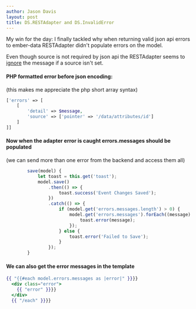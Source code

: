 ```yaml
---
author: Jason Davis
layout: post
title: DS.RESTAdapter and DS.InvalidError
---
```

My win for the day: I finally tackled why when returning valid json api errors to ember-data RESTAdapter didn't populate errors on the model.

Even though source is not required by json api the RESTAdapter seems to [ignore](https://github.com/emberjs/data/issues/3524#issuecomment-120771056) the message if a source isn't set.

#### PHP formatted error before json encoding:
(this makes me appreciate the php short array syntax)
```php
['errors' => [
    [
        'detail' => $message,
        'source' => ['pointer' => '/data/attributes/id']
    ]
]]
```

#### Now when the adapter error is caught errors.messages should be populated
(we can send more than one error from the backend and access them all)
```js
        save(model) {
            let toast = this.get('toast');
            model.save()
                .then(() => {
                    toast.success('Event Changes Saved');
                })
                .catch(() => {
                    if (model.get('errors.messages.length') > 0) {
                        model.get('errors.messages').forEach((message) => {
                            toast.error(message);
                        });
                    } else {
                        toast.error('Failed to Save');
                    }
                });
        }
```
#### We can also get the error messages in the template
```hbs
{{ "{{#each model.errors.messages as |error|" }}}}
  <div class="error">
    {{ "error" }}}}
  </div>
  {{ "/each" }}}}
```
